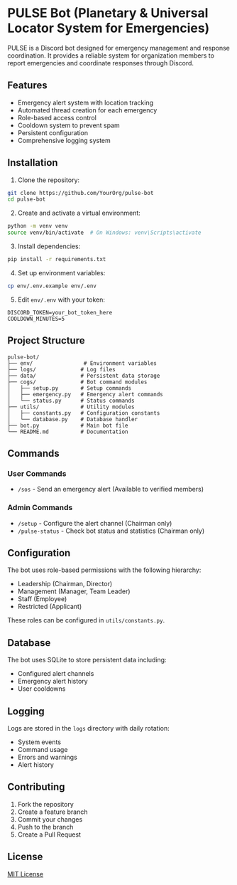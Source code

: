 # PULSE Bot (Planetary & Universal Locator System for Emergencies)

PULSE is a Discord bot designed for emergency management and response coordination. It provides a reliable system for organization members to report emergencies and coordinate responses through Discord.

## Features

- Emergency alert system with location tracking
- Automated thread creation for each emergency
- Role-based access control
- Cooldown system to prevent spam
- Persistent configuration
- Comprehensive logging system

## Installation

1. Clone the repository:
```bash
git clone https://github.com/YourOrg/pulse-bot
cd pulse-bot
```

2. Create and activate a virtual environment:
```bash
python -m venv venv
source venv/bin/activate  # On Windows: venv\Scripts\activate
```

3. Install dependencies:
```bash
pip install -r requirements.txt
```

4. Set up environment variables:
```bash
cp env/.env.example env/.env
```

5. Edit `env/.env` with your token:
```
DISCORD_TOKEN=your_bot_token_here
COOLDOWN_MINUTES=5
```

## Project Structure

```
pulse-bot/
├── env/                # Environment variables
├── logs/              # Log files
├── data/              # Persistent data storage
├── cogs/              # Bot command modules
│   ├── setup.py       # Setup commands
│   ├── emergency.py   # Emergency alert commands
│   └── status.py      # Status commands
├── utils/             # Utility modules
│   ├── constants.py   # Configuration constants
│   └── database.py    # Database handler
├── bot.py             # Main bot file
└── README.md          # Documentation
```

## Commands

### User Commands
- `/sos` - Send an emergency alert (Available to verified members)

### Admin Commands
- `/setup` - Configure the alert channel (Chairman only)
- `/pulse-status` - Check bot status and statistics (Chairman only)

## Configuration

The bot uses role-based permissions with the following hierarchy:
- Leadership (Chairman, Director)
- Management (Manager, Team Leader)
- Staff (Employee)
- Restricted (Applicant)

These roles can be configured in `utils/constants.py`.

## Database

The bot uses SQLite to store persistent data including:
- Configured alert channels
- Emergency alert history
- User cooldowns

## Logging

Logs are stored in the `logs` directory with daily rotation:
- System events
- Command usage
- Errors and warnings
- Alert history

## Contributing

1. Fork the repository
2. Create a feature branch
3. Commit your changes
4. Push to the branch
5. Create a Pull Request

## License

[MIT License](LICENSE)
